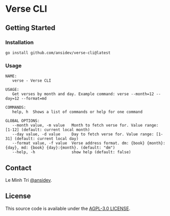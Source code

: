 # Verse CLI

## Getting Started

### Installation

```
go install github.com/ansidev/verse-cli@latest
```

### Usage

```
NAME:
   verse - Verse CLI

USAGE:
   Get verses by month and day. Example command: verse --month=12 --day=12 --format=md

COMMANDS:
   help, h  Shows a list of commands or help for one command

GLOBAL OPTIONS:
   --month value, -m value   Month to fetch verse for. Value range: [1-12] (default: current local month)
   --day value, -d value     Day to fetch verse for. Value range: [1-31] (default: current local day)
   --format value, -f value  Verse address format. dm: {book} {month}:{day}, md: {book} {day}:{month}. (default: "dm")
   --help, -h                show help (default: false)
```

## Contact

Le Minh Tri [@ansidev](https://ansidev.xyz/about).

## License

This source code is available under the [AGPL-3.0 LICENSE](/LICENSE).
